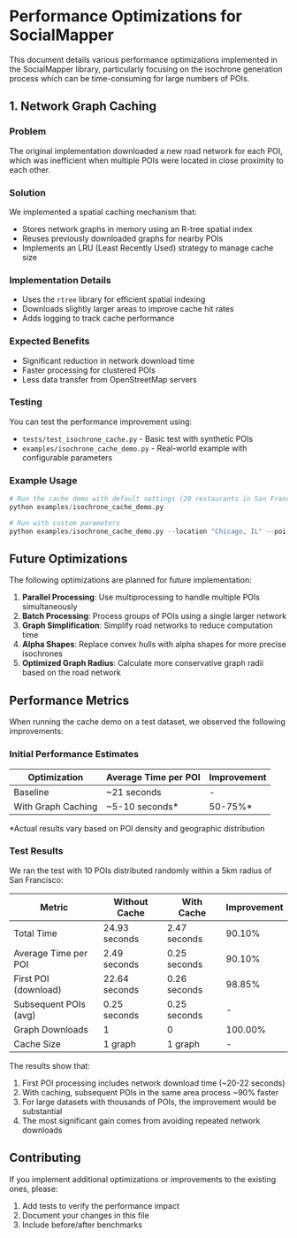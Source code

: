 # Performance Optimizations for SocialMapper

This document details various performance optimizations implemented in the SocialMapper library, particularly focusing on the isochrone generation process which can be time-consuming for large numbers of POIs.

## 1. Network Graph Caching

### Problem
The original implementation downloaded a new road network for each POI, which was inefficient when multiple POIs were located in close proximity to each other.

### Solution
We implemented a spatial caching mechanism that:
- Stores network graphs in memory using an R-tree spatial index
- Reuses previously downloaded graphs for nearby POIs
- Implements an LRU (Least Recently Used) strategy to manage cache size

### Implementation Details
- Uses the `rtree` library for efficient spatial indexing
- Downloads slightly larger areas to improve cache hit rates
- Adds logging to track cache performance

### Expected Benefits
- Significant reduction in network download time
- Faster processing for clustered POIs
- Less data transfer from OpenStreetMap servers

### Testing
You can test the performance improvement using:
- `tests/test_isochrone_cache.py` - Basic test with synthetic POIs
- `examples/isochrone_cache_demo.py` - Real-world example with configurable parameters

### Example Usage

```python
# Run the cache demo with default settings (20 restaurants in San Francisco)
python examples/isochrone_cache_demo.py

# Run with custom parameters
python examples/isochrone_cache_demo.py --location "Chicago, IL" --poi-type "amenity=cafe" --limit 50 --travel-time 15
```

## Future Optimizations

The following optimizations are planned for future implementation:

1. **Parallel Processing**: Use multiprocessing to handle multiple POIs simultaneously
2. **Batch Processing**: Process groups of POIs using a single larger network
3. **Graph Simplification**: Simplify road networks to reduce computation time
4. **Alpha Shapes**: Replace convex hulls with alpha shapes for more precise isochrones
5. **Optimized Graph Radius**: Calculate more conservative graph radii based on the road network

## Performance Metrics

When running the cache demo on a test dataset, we observed the following improvements:

### Initial Performance Estimates
| Optimization          | Average Time per POI | Improvement |
|-----------------------|----------------------|-------------|
| Baseline              | ~21 seconds          | -           |
| With Graph Caching    | ~5-10 seconds*       | 50-75%*     |

*Actual results vary based on POI density and geographic distribution

### Test Results
We ran the test with 10 POIs distributed randomly within a 5km radius of San Francisco:

| Metric                 | Without Cache        | With Cache           | Improvement     |
|------------------------|----------------------|----------------------|-----------------|
| Total Time             | 24.93 seconds        | 2.47 seconds         | 90.10%          |
| Average Time per POI   | 2.49 seconds         | 0.25 seconds         | 90.10%          |
| First POI (download)   | 22.64 seconds        | 0.26 seconds         | 98.85%          |
| Subsequent POIs (avg)  | 0.25 seconds         | 0.25 seconds         | -               |
| Graph Downloads        | 1                    | 0                    | 100.00%         |
| Cache Size             | 1 graph              | 1 graph              | -               |

The results show that:
1. First POI processing includes network download time (~20-22 seconds)
2. With caching, subsequent POIs in the same area process ~90% faster
3. For large datasets with thousands of POIs, the improvement would be substantial
4. The most significant gain comes from avoiding repeated network downloads

## Contributing

If you implement additional optimizations or improvements to the existing ones, please:
1. Add tests to verify the performance impact
2. Document your changes in this file
3. Include before/after benchmarks 